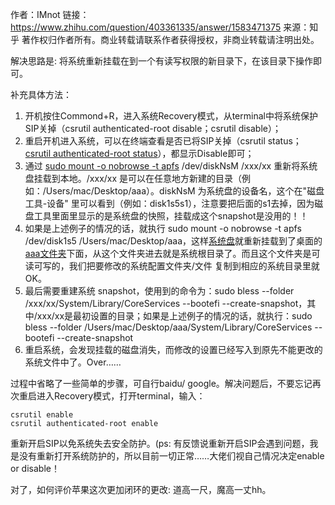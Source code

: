 作者：IMnot
链接：https://www.zhihu.com/question/403361335/answer/1583471375
来源：知乎
著作权归作者所有。商业转载请联系作者获得授权，非商业转载请注明出处。



解决思路是: 将系统重新挂载在到一个有读写权限的新目录下，在该目录下操作即可。

补充具体方法：

1. 开机按住Commond+R，进入系统Recovery模式，从terminal中将系统保护SIP关掉（csrutil authenticated-root disable；csrutil disable）；
2. 重启开机进入系统，可以在终端查看是否已将SIP关掉（csrutil status；[csrutil authenticated-root status](https://www.zhihu.com/search?q=csrutil+authenticated-root+status&search_source=Entity&hybrid_search_source=Entity&hybrid_search_extra={"sourceType"%3A"answer"%2C"sourceId"%3A1583471375})），都显示Disable即可；
3. 通过 [sudo mount -o nobrowse -t apfs](https://www.zhihu.com/search?q=sudo+mount+-o+nobrowse+-t+apfs&search_source=Entity&hybrid_search_source=Entity&hybrid_search_extra={"sourceType"%3A"answer"%2C"sourceId"%3A1583471375}) /dev/diskNsM /xxx/xx 重新将系统盘挂载到本地。/xxx/xx 是可以在任意地方新建的目录（例如：/Users/mac/Desktop/aaa）。diskNsM 为系统盘的设备名，这个在"磁盘工具-设备" 里可以看到（例如：disk1s5s1），注意要把后面的s1去掉，因为磁盘工具里面里显示的是系统盘的快照，挂载成这个snapshot是没用的！！ 
4. 如果是上述例子的情况的话，就执行 sudo mount -o nobrowse -t apfs /dev/disk1s5 /Users/mac/Desktop/aaa，这样[系统盘](https://www.zhihu.com/search?q=系统盘&search_source=Entity&hybrid_search_source=Entity&hybrid_search_extra={"sourceType"%3A"answer"%2C"sourceId"%3A1583471375})就重新挂载到了桌面的[aaa文件夹](https://www.zhihu.com/search?q=aaa文件夹&search_source=Entity&hybrid_search_source=Entity&hybrid_search_extra={"sourceType"%3A"answer"%2C"sourceId"%3A1583471375})下面，从这个文件夹进去就是系统根目录了。而且这个文件夹是可读可写的，我们把要修改的系统配置文件夹/文件 复制到相应的系统目录里就OK。
5. 最后需要重建系统 snapshot，使用到的命令为：sudo bless --folder /xxx/xx/System/Library/CoreServices --bootefi --create-snapshot，其中/xxx/xx是最初设置的目录；如果是上述例子的情况的话，就执行：sudo bless --folder /Users/mac/Desktop/aaa/System/Library/CoreServices --bootefi --create-snapshot
6. 重启系统，会发现挂载的磁盘消失，而修改的设置已经写入到原先不能更改的系统文件中了。Over……

过程中省略了一些简单的步骤，可自行baidu/ google。解决问题后，不要忘记再次重启进入Recovery模式，打开terminal，输入：

```text
csrutil enable
csrutil authenticated-root enable
```

重新开启SIP以免系统失去安全防护。(ps: 有反馈说重新开启SIP会遇到问题，我是没有重新打开系统防护的，所以目前一切正常……大佬们视自己情况决定enable or disable！

对了，如何评价苹果这次更加闭环的更改: 道高一尺，魔高一丈hh。
